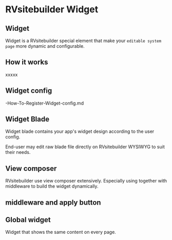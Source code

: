 # RVsitebuilder Widget

## Widget
Widget is a RVsitebuilder special element that make your `editable system page` more dynamic and configurable. 


## How it works 

xxxxx 

## Widget config 

-How-To-Register-Widget-config.md  

 ## Widget Blade
 
 Widget blade contains your app's widget design according to the user config. 
 
 End-user may edit raw blade file directly on RVsitebuilder WYSIWYG to suit their needs.

## View composer 

RVsitebuilder use view composer extensively. Especially using together with middleware to build the widget dynamically. 

 

##  middleware and apply button 


## Global widget 

Widget that shows the same content on every page. 

 
